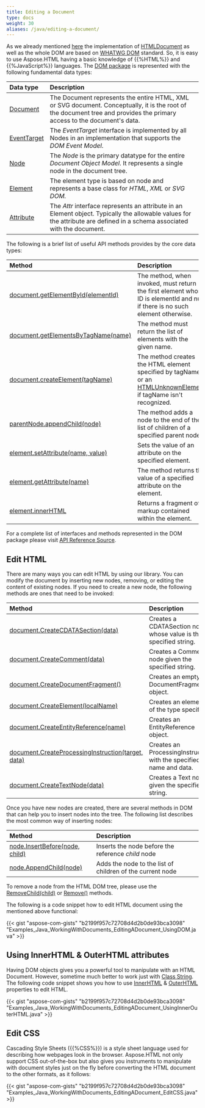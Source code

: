 ```yaml
---
title: Editing a Document
type: docs
weight: 30
aliases: /java/editing-a-document/
---
```


As we already mentioned [here](/html/java/creating-a-document/) the implementation of [HTMLDocument](https://apireference.aspose.com/html/java/com.aspose.html/HTMLDocument) as well as the whole DOM are based on [WHATWG DOM](https://dom.spec.whatwg.org/) standard. So, it is easy to use Aspose.HTML having a basic knowledge of {{%HTML%}} and {{%JavaScript%}} languages.
The [DOM package](https://apireference.aspose.com/html/java/com.aspose.html.dom/package-frame) is represented with the following fundamental data types:

|**Data type** |**Description**|
| :- | :- |
|[Document](https://apireference.aspose.com/html/java/com.aspose.html.dom/Document)|The Document represents the entire HTML, XML or SVG document. Conceptually, it is the root of the document tree and provides the primary access to the document's data.|
|[EventTarget](https://apireference.aspose.com/html/java/com.aspose.html.dom/EventTarget)|The *EventTarget* interface is implemented by all Nodes in an implementation that supports the *DOM Event Model*.|
|[Node](https://apireference.aspose.com/html/java/com.aspose.html.dom/Node)|The *Node* is the primary datatype for the entire *Document Object Model*. It represents a single node in the document tree.|
|[Element](https://apireference.aspose.com/html/java/com.aspose.html.dom/Element)|The element type is based on node and represents a base class for *HTML*, *XML* or *SVG DOM.*|
|[Attribute](https://apireference.aspose.com/html/java/com.aspose.html.dom/Attr)|The *Attr* interface represents an attribute in an Element object. Typically the allowable values for the attribute are defined in a schema associated with the document.|
The following is a brief list of useful API methods provides by the core data types:

|**Method** |**Description**|
| :- | :- |
|[document.getElementById(elementId)](https://apireference.aspose.com/html/java/com.aspose.html.dom/Document#getElementById-java.lang.String-) |The method, when invoked, must return the first element whose ID is elementId and null if there is no such element otherwise.|
|[document.getElementsByTagName(name) ](https://apireference.aspose.com/html/java/com.aspose.html.dom/Document#getElementsByTagName-java.lang.String-)|The method must return the list of elements with the given name.|
|[document.createElement(tagName)](https://apireference.aspose.com/html/java/com.aspose.html.dom/Document#createElement-java.lang.String-)|The method creates the HTML element specified by tagName, or an [HTMLUnknownElement](https://apireference.aspose.com/html/java/com.aspose.html/HTMLUnknownElement) if tagName isn't recognized.|
|[parentNode.appendChild(node)](https://apireference.aspose.com/html/java/com.aspose.html.dom/Node#appendChild-com.aspose.dom.Node-)|The method adds a node to the end of the list of children of a specified parent node.|
|[element.setAttribute(name, value)](https://apireference.aspose.com/html/java/com.aspose.html.dom/Element#setAttribute-java.lang.String-java.lang.String-)|Sets the value of an attribute on the specified element.|
|[element.getAttribute(name)](https://apireference.aspose.com/html/java/com.aspose.html.dom/Element#getAttribute-java.lang.String-)|The method returns the value of a specified attribute on the element.|
|[element.innerHTML](https://apireference.aspose.com/html/java/com.aspose.html.dom/Element#getInnerHTML--) |Returns a fragment of markup contained within the element.|
For a complete list of interfaces and methods represented in the DOM package please visit [API Reference Source](https://apireference.aspose.com/html/java/com.aspose.html.dom/package-frame).
## **Edit HTML** ## 
There are many ways you can edit HTML by using our library. You can modify the document by inserting new nodes, removing, or editing the content of existing nodes. If you need to create a new node, the following methods are ones that need to be invoked:

|**Method** |**Description** |
| :- | :- |
|[document.CreateCDATASection(data)](https://apireference.aspose.com/html/java/com.aspose.html.dom/Document#createCDATASection-java.lang.String-) |Creates a CDATASection node whose value is the specified string. |
|[document.CreateComment(data)](https://apireference.aspose.com/html/java/com.aspose.html.dom/Document#createComment-java.lang.String-) |Creates a Comment node given the specified string. |
|[document.CreateDocumentFragment()](https://apireference.aspose.com/html/java/com.aspose.html.dom/Document#createDocumentFragment--) |Creates an empty DocumentFragment object. |
|[document.CreateElement(localName)](https://apireference.aspose.com/html/java/com.aspose.html.dom/Document#createElement-java.lang.String-) |Creates an element of the type specified. |
|[document.CreateEntityReference(name)](https://apireference.aspose.com/html/java/com.aspose.html.dom/Document#createEntityReference-java.lang.String-) |Creates an EntityReference object. |
|[document.CreateProcessingInstruction(target, data)](https://apireference.aspose.com/html/java/com.aspose.html.dom/Document#createProcessingInstruction-java.lang.String-java.lang.String-) |Creates an ProcessingInstruction with the specified name and data. |
|[document.CreateTextNode(data)](https://apireference.aspose.com/html/java/com.aspose.html.dom/Document#createTextNode-java.lang.String-) |Creates a Text node given the specified string. |


Once you have new nodes are created, there are several methods in DOM that can help you to insert nodes into the tree. The following list describes the most common way of inserting nodes: 

|**Method** |**Description** |
| :- | :- |
|[node.InsertBefore(node, child)](https://apireference.aspose.com/html/java/com.aspose.html.dom/Node#insertBefore-com.aspose.dom.Node-com.aspose.dom.Node-) |Inserts the node before the reference *child* node|
|[node.AppendChild(node)](https://apireference.aspose.com/html/java/com.aspose.html.dom/Node#appendChild-com.aspose.dom.Node-) |Adds the node to the list of children of the current node |
To remove a node from the HTML DOM tree, please use the [RemoveChild(child)](https://apireference.aspose.com/html/java/com.aspose.html.dom/Node#removeChild-com.aspose.dom.Node-) or [Remove()](https://apireference.aspose.com/html/java/com.aspose.html.dom/Node#removeChild-com.aspose.dom.Node-) methods.



The following is a code snippet how to edit HTML document using the mentioned above functional:

{{< gist "aspose-com-gists" "b2199f957c72708d4d2b0de93bca3098" "Examples_Java_WorkingWithDocuments_EditingADocument_UsingDOM.java" >}}
## **Using InnerHTML & OuterHTML attributes** ## 
Having DOM objects gives you a powerful tool to manipulate with an HTML Document. However, sometime much better to work just with [Class String](https://cr.openjdk.java.net/~iris/se/15/latestSpec/api/java.base/java/lang/String.html). The following code snippet shows you how to use [InnerHTML](https://apireference.aspose.com/html/java/com.aspose.html.dom/Element#getInnerHTML--) & [OuterHTML](https://apireference.aspose.com/html/java/com.aspose.html.dom/Element#getOuterHTML--) properties to edit HTML.

{{< gist "aspose-com-gists" "b2199f957c72708d4d2b0de93bca3098" "Examples_Java_WorkingWithDocuments_EditingADocument_UsingInnerOuterHTML.java" >}}
## **Edit CSS** ## 
Cascading Style Sheets ({{%CSS%}}) is a style sheet language used for describing how webpages look in the browser. Aspose.HTML not only support CSS out-of-the-box but also gives you instruments to manipulate with document styles just on the fly before converting the HTML document to the other formats, as it follows:

{{< gist "aspose-com-gists" "b2199f957c72708d4d2b0de93bca3098" "Examples_Java_WorkingWithDocuments_EditingADocument_EditCSS.java" >}}
